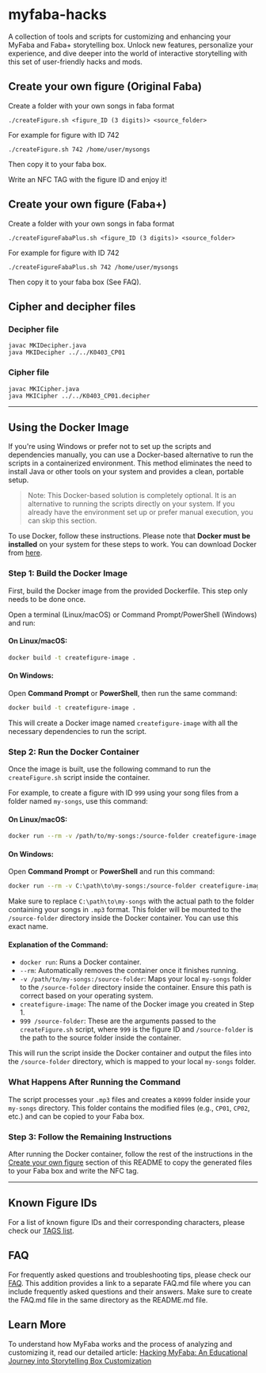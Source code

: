 # myfaba-hacks
A collection of tools and scripts for customizing and enhancing your MyFaba and Faba+ storytelling box. Unlock new features, personalize your experience, and dive deeper into the world of interactive storytelling with this set of user-friendly hacks and mods.



## Create your own figure (Original Faba)
Create a folder with your own songs in faba format
```
./createFigure.sh <figure_ID (3 digits)> <source_folder>
```
For example for figure with ID 742
```
./createFigure.sh 742 /home/user/mysongs
```

Then copy it to your faba box.

Write an NFC TAG with the figure ID and enjoy it!

## Create your own figure (Faba+)
Create a folder with your own songs in faba format
```
./createFigureFabaPlus.sh <figure_ID (3 digits)> <source_folder>
```
For example for figure with ID 742
```
./createFigureFabaPlus.sh 742 /home/user/mysongs
```

Then copy it to your faba box (See FAQ).

## Cipher and decipher files
### Decipher file
```
javac MKIDecipher.java
java MKIDecipher ../../K0403_CP01
```

### Cipher file
```
javac MKICipher.java
java MKICipher ../../K0403_CP01.decipher
```

---

## Using the Docker Image

If you're using Windows or prefer not to set up the scripts and dependencies manually, you can use a Docker-based alternative to run the scripts in a containerized environment. This method eliminates the need to install Java or other tools on your system and provides a clean, portable setup.

>Note: This Docker-based solution is completely optional. It is an alternative to running the scripts directly on your system. If you already have the environment set up or prefer manual execution, you can skip this section.

To use Docker, follow these instructions. Please note that **Docker must be installed** on your system for these steps to work. You can download Docker from [here](https://www.docker.com/get-started).

### Step 1: Build the Docker Image

First, build the Docker image from the provided Dockerfile. This step only needs to be done once.

Open a terminal (Linux/macOS) or Command Prompt/PowerShell (Windows) and run:

#### On Linux/macOS:

```bash
docker build -t createfigure-image .
```

#### On Windows:

Open **Command Prompt** or **PowerShell**, then run the same command:
```bash
docker build -t createfigure-image .
```

This will create a Docker image named `createfigure-image` with all the necessary dependencies to run the script.

### Step 2: Run the Docker Container

Once the image is built, use the following command to run the `createFigure.sh` script inside the container.

For example, to create a figure with ID `999` using your song files from a folder named `my-songs`, use this command:

#### On Linux/macOS:

```bash
docker run --rm -v /path/to/my-songs:/source-folder createfigure-image 999 /source-folder
```

#### On Windows:

Open **Command Prompt** or **PowerShell** and run this command:
```bash
docker run --rm -v C:\path\to\my-songs:/source-folder createfigure-image 999 /source-folder
```

Make sure to replace `C:\path\to\my-songs` with the actual path to the folder containing your songs in `.mp3` format. This folder will be mounted to the `/source-folder` directory inside the Docker container. You can use this exact name.

#### Explanation of the Command:

- `docker run`: Runs a Docker container.
- `--rm`: Automatically removes the container once it finishes running.
- `-v /path/to/my-songs:/source-folder`: Maps your local `my-songs` folder to the `/source-folder` directory inside the container. Ensure this path is correct based on your operating system.
- `createfigure-image`: The name of the Docker image you created in Step 1.
- `999 /source-folder`: These are the arguments passed to the `createFigure.sh` script, where `999` is the figure ID and `/source-folder` is the path to the source folder inside the container.

This will run the script inside the Docker container and output the files into the `/source-folder` directory, which is mapped to your local `my-songs` folder.

### What Happens After Running the Command

The script processes your `.mp3` files and creates a `K0999` folder inside your `my-songs` directory. This folder contains the modified files (e.g., `CP01`, `CP02`, etc.) and can be copied to your Faba box.

### Step 3: Follow the Remaining Instructions

After running the Docker container, follow the rest of the instructions in the [Create your own figure](#create-your-own-figure) section of this README to copy the generated files to your Faba box and write the NFC tag.

---

## Known Figure IDs

For a list of known figure IDs and their corresponding characters, please check our [TAGS list](TAGS.md).

## FAQ

For frequently asked questions and troubleshooting tips, please check our [FAQ](FAQ.md).
This addition provides a link to a separate FAQ.md file where you can include frequently asked questions and their answers. Make sure to create the FAQ.md file in the same directory as the README.md file.

## Learn More

To understand how MyFaba works and the process of analyzing and customizing it, read our detailed article:
[Hacking MyFaba: An Educational Journey into Storytelling Box Customization](https://medium.com/@wansors/hacking-myfaba-an-educational-journey-into-storytelling-box-customization-cc6fc5db719d)